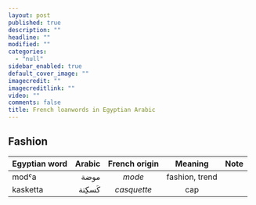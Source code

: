 ```yaml
---
layout: post
published: true
description: ""
headline: ""
modified: ""
categories: 
  - "null"
sidebar_enabled: true
default_cover_image: ""
imagecredit: ""
imagecreditlink: ""
video: ""
comments: false
title: French loanwords in Egyptian Arabic
---
```



## Fashion

| Egyptian word	| Arabic | French origin | Meaning        | Note       |
| :-----------	| -----: | :-----------: | :----------:   | :--------: |
| modˤa			| موضة	 | _mode_		 | fashion, trend |   		   |
| kasketta		| كَسكِتة  | _casquette_   | cap	     	|            |